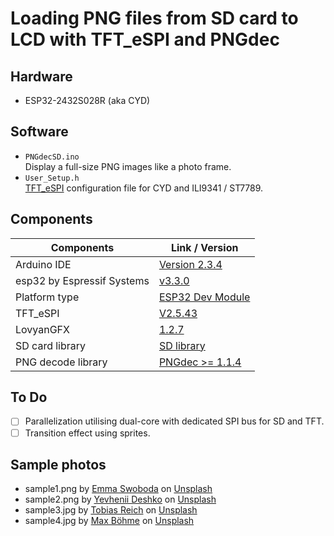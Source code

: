 # Loading PNG files from SD card to LCD with TFT_eSPI and PNGdec

## Hardware
- ESP32-2432S028R (aka CYD)

## Software
- `PNGdecSD.ino`  
  Display a full-size PNG images like a photo frame.
- `User_Setup.h`  
  [TFT_eSPI][4] configuration file for CYD and ILI9341 / ST7789.

## Components
| Components                 | Link / Version        |
| -------------------------- | --------------------- |
| Arduino IDE                | [Version 2.3.4][1]    |
| esp32 by Espressif Systems | [v3.3.0][2]           |
| Platform type              | [ESP32 Dev Module][3] |
| TFT_eSPI                   | [V2.5.43][4]            |
| LovyanGFX                  | [1.2.7][5]            |
| SD card library            | [SD library][6]       |
| PNG decode library         | [PNGdec >= 1.1.4][7]  |

## To Do
- [ ] Parallelization utilising dual-core with dedicated SPI bus for SD and TFT.
- [ ] Transition effect using sprites.

## Sample photos
- sample1.png by [Emma Swoboda](https://unsplash.com/@emmakphoto) on [Unsplash](https://unsplash.com/photos/snow-capped-mountain-peak-bathed-in-golden-sunlight-B9fkw_aO6fo)
- sample2.png by [Yevhenii Deshko](https://unsplash.com/@edeshko) on [Unsplash](https://unsplash.com/photos/white-church-steeple-against-a-pastel-sky-with-birds-ieY_9lJnLNs)
- sample3.jpg by [Tobias Reich](https://unsplash.com/@electerious) on [Unsplash](https://unsplash.com/photos/cityscape-features-tall-buildings-and-an-iconic-clock-tower-RyCf_x0o7a0)
- sample4.jpg by [Max Böhme](https://unsplash.com/@max_boehme) on [Unsplash](https://unsplash.com/photos/a-beautiful-white-washed-alleyway-in-italy-lEKC2KHoDWE)

[1]: https://github.com/arduino/arduino-ide/releases/tag/2.3.4 "Release 2.3.4 · arduino/arduino-ide"
[2]: https://github.com/espressif/arduino-esp32/releases/tag/3.3.0 "Release Arduino Release v3.3.0 based on ESP-IDF v5.5.0 · espressif/arduino-esp32"
[3]: https://github.com/espressif/arduino-esp32/tree/master/variants/esp32 "arduino-esp32/variants/esp32 at master · espressif/arduino-esp32"
[4]: https://github.com/Bodmer/TFT_eSPI/releases/tag/V2.5.43 "Release Bug fixes · Bodmer/TFT_eSPI"
[5]: https://github.com/lovyan03/LovyanGFX/releases/tag/1.2.7 "Release 1.2.7 · lovyan03/LovyanGFX"
[6]: https://github.com/espressif/arduino-esp32/tree/master/libraries/SD "arduino-esp32/libraries/SD at master · espressif/arduino-esp32"
[7]: https://github.com/bitbank2/PNGdec "bitbank2/PNGdec: An optimized PNG decoder suitable for microcontrollers and PCs"